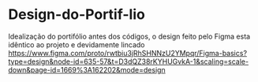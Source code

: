 # Design-do-Portif-lio
Idealização do portifólio antes dos códigos, o design feito pelo Figma esta idêntico ao projeto e devidamente lincado
https://www.figma.com/proto/rwtbiu3jRhSHNNzU2YMpqr/Figma-basics?type=design&node-id=635-57&t=D3dQZ38rKYHUGvkA-1&scaling=scale-down&page-id=1669%3A162202&mode=design
